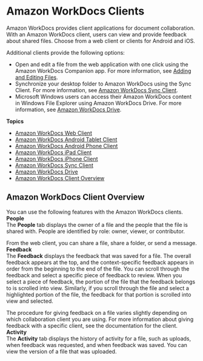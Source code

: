 # Amazon WorkDocs Clients<a name="client_help"></a>

Amazon WorkDocs provides client applications for document collaboration\. With an Amazon WorkDocs client, users can view and provide feedback about shared files\. Choose from a web client or clients for Android and iOS\.

Additional clients provide the following options:
+ Open and edit a file from the web application with one click using the Amazon WorkDocs Companion app\. For more information, see [Adding and Editing Files](client_add_files.md)\.
+ Synchronize your desktop folder to Amazon WorkDocs using the Sync Client\. For more information, see [Amazon WorkDocs Sync Client](sync_client_help.md)\.
+ Microsoft Windows users can access their Amazon WorkDocs content in Windows File Explorer using Amazon WorkDocs Drive\. For more information, see [Amazon WorkDocs Drive](workdocs_drive_help.md)\.

**Topics**
+ [Amazon WorkDocs Web Client](web_client_help.md)
+ [Amazon WorkDocs Android Tablet Client](android_client_help.md)
+ [Amazon WorkDocs Android Phone Client](android_phone_client_help.md)
+ [Amazon WorkDocs iPad Client](ipad_client_help.md)
+ [Amazon WorkDocs iPhone Client](iphone_client_help.md)
+ [Amazon WorkDocs Sync Client](sync_client_help.md)
+ [Amazon WorkDocs Drive](workdocs_drive_help.md)
+ [Amazon WorkDocs Client Overview](#client_ovw)

## Amazon WorkDocs Client Overview<a name="client_ovw"></a>

You can use the following features with the Amazon WorkDocs clients\.
<a name="client_people"></a>
**People**  
The **People** tab displays the owner of a file and the people that the file is shared with\. People are identified by role: owner, viewer, or contributor\.

From the web client, you can share a file, share a folder, or send a message\.
<a name="client_feedback"></a>
**Feedback**  
The **Feedback** displays the feedback that was saved for a file\. The overall feedback appears at the top, and the context\-specific feedback appears in order from the beginning to the end of the file\. You can scroll through the feedback and select a specific piece of feedback to review\. When you select a piece of feedback, the portion of the file that the feedback belongs to is scrolled into view\. Similarly, if you scroll through the file and select a highlighted portion of the file, the feedback for that portion is scrolled into view and selected\.

The procedure for giving feedback on a file varies slightly depending on which collaboration client you are using\. For more information about giving feedback with a specific client, see the documentation for the client\.
<a name="client_activity"></a>
**Activity**  
The **Activity** tab displays the history of activity for a file, such as uploads, when feedback was requested, and when feedback was saved\. You can view the version of a file that was uploaded\.
